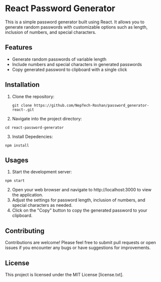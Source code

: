 # React Password Generator

This is a simple password generator built using React. It allows you to generate random passwords with customizable options such as length, inclusion of numbers, and special characters.

## Features

- Generate random passwords of variable length
- Include numbers and special characters in generated passwords
- Copy generated password to clipboard with a single click

## Installation

  1. Clone the repository:

         git clone https://github.com/NepTech-Roshan/password_generator-react-.git
   
  2.  Navigate into the project directory:

    cd react-password-generator
    
  3. Install Depedencies:

    npm install
    

## Usages

  1. Start the development server:
  
    npm start
    
  2. Open your web browser and navigate to http://localhost:3000 to view the application.
  3. Adjust the settings for password length, inclusion of numbers, and special characters as needed.
  4. Click on the "Copy" button to copy the generated password to your clipboard.
  
  
## Contributing

Contributions are welcome! Please feel free to submit pull requests or open issues if you encounter any bugs or have suggestions for improvements.

## License

This project is licensed under the MIT License [license.txt].


